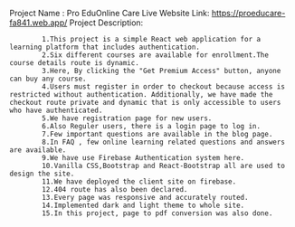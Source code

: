

Project Name : Pro EduOnline Care
Live Website Link: https://proeducare-fa841.web.app/
Project Description:
            
            1.This project is a simple React web application for a learning platform that includes authentication.
            2.Six different courses are available for enrollment.The course details route is dynamic.
            3.Here, By clicking the "Get Premium Access" button, anyone can buy any course.
            4.Users must register in order to checkout because access is restricted without authentication. Additionally, we have made the checkout route private and dynamic that is only accessible to users who have authenticated.
            5.We have registration page for new users.
            6.Also Reguler users, there is a login page to log in.
            7.Few important questions are available in the blog page.
            8.In FAQ , few online learning related questions and answers are available.
            9.We have use Firebase Authentication system here.
            10.Vanilla CSS,Bootstrap and React-Bootstrap all are used to design the site.
            11.We have deployed the client site on firebase.
            12.404 route has also been declared. 
            13.Every page was responsive and accurately routed.
            14.Implemented dark and light theme to whole site.
            15.In this project, page to pdf conversion was also done.

           

